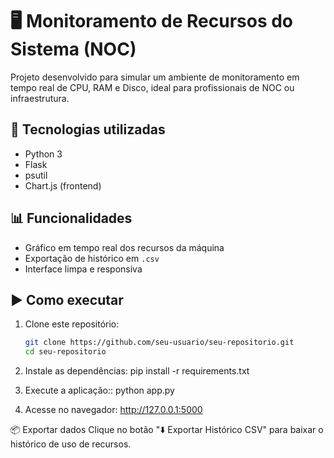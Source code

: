 # 🖥️ Monitoramento de Recursos do Sistema (NOC)

Projeto desenvolvido para simular um ambiente de monitoramento em tempo real de CPU, RAM e Disco, ideal para profissionais de NOC ou infraestrutura.

## 🚀 Tecnologias utilizadas

- Python 3
- Flask
- psutil
- Chart.js (frontend)

## 📊 Funcionalidades

- Gráfico em tempo real dos recursos da máquina
- Exportação de histórico em `.csv`
- Interface limpa e responsiva

## ▶️ Como executar

1. Clone este repositório:
   ```bash
   git clone https://github.com/seu-usuario/seu-repositorio.git
   cd seu-repositorio

2. Instale as dependências:
pip install -r requirements.txt

3. Execute a aplicação::
python app.py

4. Acesse no navegador:
http://127.0.0.1:5000


📦 Exportar dados
Clique no botão "⬇️ Exportar Histórico CSV" para baixar o histórico de uso de recursos.  